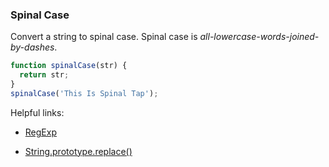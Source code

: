 ### Spinal Case

Convert a string to spinal case.
Spinal case is _all-lowercase-words-joined-by-dashes_.

```javascript
function spinalCase(str) {
  return str;
}
spinalCase('This Is Spinal Tap');
```

Helpful links:

* [RegExp](https://developer.mozilla.org/en-US/docs/Web/JavaScript/Reference/Global_Objects/RegExp)

* [String.prototype.replace()](https://developer.mozilla.org/en-US/docs/Web/JavaScript/Reference/Global_Objects/String/replace)
